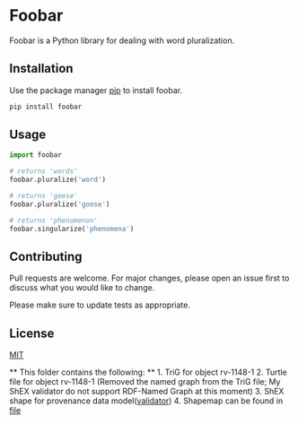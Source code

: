 # Foobar

Foobar is a Python library for dealing with word pluralization.

## Installation

Use the package manager [pip](https://pip.pypa.io/en/stable/) to install foobar.

```bash
pip install foobar
```

## Usage

```python
import foobar

# returns 'words'
foobar.pluralize('word')

# returns 'geese'
foobar.pluralize('goose')

# returns 'phenomenon'
foobar.singularize('phenomena')
```

## Contributing

Pull requests are welcome. For major changes, please open an issue first
to discuss what you would like to change.

Please make sure to update tests as appropriate.

## License

[MIT](https://choosealicense.com/licenses/mit/)


** This folder contains the following: **
    1. TriG for object rv-1148-1
    2. Turtle file for object rv-1148-1 (Removed the named graph from the TriG file; My ShEX validator do not support RDF-Named Graph at this moment)
    3. ShEX shape for provenance data model([validator](validator.shex))
    4. Shapemap can be found in [file](shapemap.txt)

